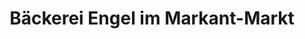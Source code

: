 ---
title: "Bäckerei Engel im Markant-Markt"
url: /detmold/baeckerei-engel-im-markant-markt-stoddartstrasse/
shop: Bäckerei
---